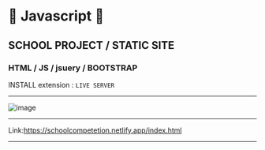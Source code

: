 # 🚀 Javascript  🚀
##  SCHOOL PROJECT / STATIC SITE
### HTML / JS / jsuery / BOOTSTRAP

INSTALL extension : `LIVE SERVER`



_____________________________

![image](https://user-images.githubusercontent.com/76883216/211810601-f21d4324-7af6-4a88-880a-5f91a2babdbf.png)

_________________________
Link:https://schoolcompetetion.netlify.app/index.html
_____________________________


